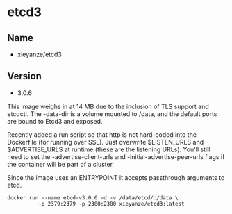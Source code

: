 # etcd3

## Name
- xieyanze/etcd3

## Version
- 3.0.6

This image weighs in at 14 MB due to the inclusion of TLS support and etcdctl. The -data-dir is a volume mounted to /data, and the default ports are bound to Etcd3 and exposed.

Recently added a run script so that http is not hard-coded into the Dockerfile (for running over SSL). Just overwrite $LISTEN_URLS and $ADVERTISE_URLS at runtime (these are the listening URLs). You'll still need to set the -advertise-client-urls and -initial-advertise-peer-urls flags if the container will be part of a cluster.

Since the image uses an ENTRYPOINT it accepts passthrough arguments to etcd.

```shell
docker run --name etcd-v3.0.6 -d -v /data/etcd/:/data \
          -p 2379:2379 -p 2380:2380 xieyanze/etcd3:latest
```

